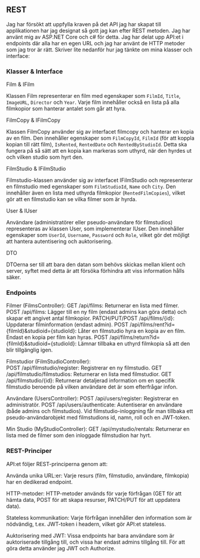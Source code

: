 ## REST

Jag har försökt att uppfylla kraven på det API jag har skapat till applikationen har jag designat så gott jag kan efter REST metoden. Jag har använt mig av ASP.NET Core och c# för detta. Jag har delat upp API:et i endpoints där alla har en egen URL och jag har använt de HTTP metoder som jag tror är rätt. Skriver lite nedanför hur jag tänkte om mina klasser och interface:

### Klasser & Interface

Film & IFilm 
  
  Klassen Film representerar en film med egenskaper som `FilmId`, `Title`, `ImageURL`, `Director` och `Year`. Varje film innehåller också en lista på alla filmkopior som hanterar antalet som går att hyra.

FilmCopy & IFilmCopy

  Klassen FilmCopy använder sig av interfacet filmcopy och hanterar en kopia av en film. Den innehåller egenskaper som `FilmCopyId`, `FilmId` (för att koppla kopian till rätt film), `IsRented`, `RentedDate` och `RentedByStudioId`. Detta ska fungera på så sätt att en kopia kan markeras som uthyrd, när den hyrdes ut och vilken studio som hyrt den.

FilmStudio & IFilmStudio 

  Filmstudio-klassen använder sig av interfacet IFilmStudio och representerar en filmstudio med egenskaper som `FilmStudioId`, `Name` och `City`. Den innehåller även en lista med uthyrda filmkopior (`RentedFilmCopies`), vilket gör att en filmstudio kan se vilka filmer som är hyrda.

User & IUser

  Användare (administratörer eller pseudo-användare för filmstudios) representeras av klassen User, som implementerar IUser. Den innehåller egenskaper som `UserId`, `Username`, `Password` och `Role`, vilket gör det möjligt att hantera autentisering och auktorisering.

DTO

  DTOerna ser till att bara den datan som behövs skickas mellan klient och server, syftet med detta är att försöka förhindra att viss information hålls säker.

### Endpoints

Filmer (FilmsController):
GET /api/films: Returnerar en lista med filmer.
POST /api/films: Lägger till en ny film (endast admins kan göra detta) och skapar ett angivet antal filmkopior.
PATCH/PUT/POST /api/films/{id}: Uppdaterar filminformation (endast admin).
POST /api/films/rent?id={filmId}&studioid={studioId}: Låter en filmstudio hyra en kopia av en film. Endast en kopia per film kan hyras.
POST /api/films/return?id={filmId}&studioid={studioId}: Lämnar tillbaka en uthyrd filmkopia så att den blir tillgänglig igen.

Filmstudior (FilmStudioController):  
POST /api/filmstudio/register: Registrerar en ny filmstudio.
GET /api/filmstudio/filmstudios: Returnerar en lista med filmstudior.
GET /api/filmstudio/{id}: Returnerar detaljerad information om en specifik filmstudio beroende på vilken användare det är som efterfrågar infon.

Användare (UsersController): 
POST /api/users/register: Registrerar en administratör.
POST /api/users/authenticate: Autentiserar en användare (både admins och filmstudios). Vid filmstudio-inloggning får man tillbaka ett pseudo-användarobjekt med filmstudions id, namn, roll och en JWT-token.

Min Studio (MyStudioController):
GET /api/mystudio/rentals: Returnerar en lista med de filmer som den inloggade filmstudion har hyrt.

### REST-Principer

API:et följer REST-principerna genom att:

Använda unika URL:er: Varje resurs (film, filmstudio, användare, filmkopia) har en dedikerad endpoint.

HTTP-metoder: HTTP-metoder används för varje förfrågan (GET för att hämta data, POST för att skapa resurser, PATCH/PUT för att uppdatera data).

Stateless kommunikation: Varje förfrågan innehåller den information som är nödvändig, t.ex. JWT-token i headern, vilket gör API:et stateless.

Auktorisering med JWT: Vissa endpoints har bara användare som är auktoriserade tillgång till, och vissa har endast admins tillgång till. För att göra detta använder jag JWT och Authorize.